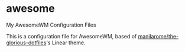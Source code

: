 # awesome
My AwesomeWM Configuration Files

This is a configuration file for AwesomeWM, based of [manilarome/the-glorious-dotfiles](https://github.com/manilarome/the-glorious-dotfiles)'s Linear theme.
